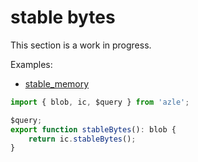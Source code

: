 # stable bytes

This section is a work in progress.

Examples:

-   [stable_memory](https://github.com/demergent-labs/azle/tree/main/examples/stable_memory)

```typescript
import { blob, ic, $query } from 'azle';

$query;
export function stableBytes(): blob {
    return ic.stableBytes();
}
```
